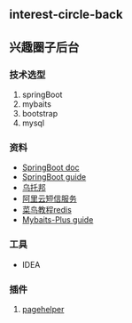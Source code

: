 ## interest-circle-back
## 兴趣圈子后台

### 技术选型
1. springBoot
2. mybaits
3. bootstrap
4. mysql

### 资料
- [SpringBoot doc](https://docs.spring.io/spring-boot/docs/current/reference/html/)
- [SpringBoot guide](https://spring.io/guides/gs/spring-boot/)
- [乌托邦](https://web.uvw.org.cn/circle/s5rVz85)
- [阿里云短信服务](https://help.aliyun.com/document_detail/102715.html?spm=a2c4g.11186623.6.603.17c85f30G8XbeS)
- [菜鸟教程redis](https://www.runoob.com/redis/redis-tutorial.html)
- [Mybaits-Plus guide](https://mp.baomidou.com/guide/)

### 工具
- IDEA

### 插件
1. [pagehelper](https://pagehelper.github.io/)



 